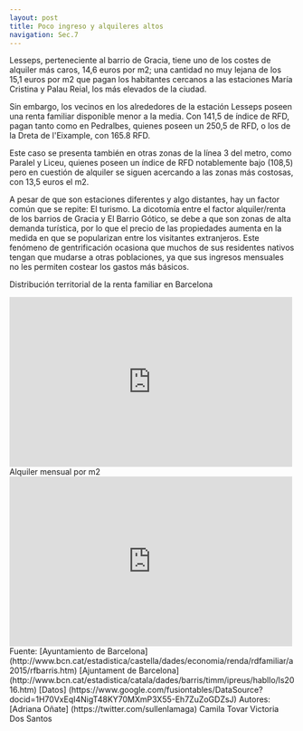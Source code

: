 ```yaml
---
layout: post
title: Poco ingreso y alquileres altos
navigation: Sec.7
---
```

Lesseps, perteneciente al barrio de Gracia, tiene uno de los costes de alquiler más caros, 14,6 euros por m2; una cantidad  no muy lejana de los 15,1 euros por m2 que pagan los habitantes cercanos a las estaciones María Cristina y Palau Reial, los más elevados de la ciudad.

Sin embargo, los vecinos en los alrededores de la estación Lesseps poseen una renta familiar disponible menor a la media. Con 141,5 de índice de RFD, pagan tanto como en Pedralbes, quienes poseen un 250,5 de RFD, o los de la Dreta de l'Eixample, con 165.8 RFD. 

Este caso se presenta también en otras zonas de la línea 3 del metro, como Paralel y Liceu, quienes poseen un índice de RFD notablemente bajo  (108,5) pero en cuestión de alquiler se siguen acercando a las zonas más costosas, con 13,5 euros el m2.   

A pesar de que son estaciones diferentes y algo distantes, hay un factor común que se repite: El turismo. La dicotomía entre el factor alquiler/renta de los barrios de Gracia y El Barrio Gótico, se debe a que son zonas de alta demanda turística, por lo que el precio de las propiedades aumenta en la medida en que se popularizan entre los visitantes extranjeros. Este fenómeno de gentrificación ocasiona que muchos de sus residentes nativos tengan que mudarse a otras poblaciones, ya que sus ingresos mensuales no les permiten costear los gastos más básicos. 

Distribución territorial de la renta familiar en Barcelona
<iframe width="500" height="300" scrolling="no" frameborder="no" src="https://fusiontables.google.com/embedviz?containerId=googft-gviz-canvas&amp;q=select+col2%3E%3E0%2C+col6%3E%3E1%2C+col10%3E%3E0+from+1H70VxEqI4NigT48KY70MXmP3X55-Eh7ZuZoGDZsJ+order+by+col10%3E%3E0+asc+limit+26&amp;viz=GVIZ&amp;t=LINE&amp;uiversion=2&amp;gco_forceIFrame=true&amp;gco_hasLabelsColumn=true&amp;gco_vAxes=%5B%7B%22title%22%3Anull%2C+%22minValue%22%3Anull%2C+%22maxValue%22%3Anull%2C+%22useFormatFromData%22%3Atrue%2C+%22viewWindow%22%3A%7B%22max%22%3Anull%2C+%22min%22%3Anull%7D%7D%2C%7B%22useFormatFromData%22%3Atrue%2C+%22viewWindow%22%3A%7B%22max%22%3Anull%2C+%22min%22%3Anull%7D%2C+%22minValue%22%3Anull%2C+%22maxValue%22%3Anull%7D%5D&amp;gco_useFirstColumnAsDomain=true&amp;gco_legacyScatterChartLabels=true&amp;gco_curveType=&amp;gco_booleanRole=certainty&amp;gco_lineWidth=2&amp;gco_hAxis=%7B%22useFormatFromData%22%3Atrue%2C+%22minValue%22%3Anull%2C+%22maxValue%22%3Anull%2C+%22viewWindow%22%3Anull%2C+%22viewWindowMode%22%3Anull%7D&amp;gco_legend=right&amp;gco_series=%7B%221%22%3A%7B%22color%22%3A%22%23ffffff%22%7D%7D&amp;width=500&amp;height=300"></iframe>
Alquiler mensual por m2
<iframe width="500" height="300" scrolling="no" frameborder="no" src="https://fusiontables.google.com/embedviz?containerId=googft-gviz-canvas&amp;q=select+col2%3E%3E0%2C+col2%3E%3E1%2C+col3%3E%3E1%2C+col4%3E%3E1%2C+col10%3E%3E0+from+1H70VxEqI4NigT48KY70MXmP3X55-Eh7ZuZoGDZsJ+order+by+col10%3E%3E0+asc+limit+26&amp;viz=GVIZ&amp;t=LINE&amp;uiversion=2&amp;gco_forceIFrame=true&amp;gco_hasLabelsColumn=true&amp;gco_vAxes=%5B%7B%22title%22%3Anull%2C+%22minValue%22%3Anull%2C+%22maxValue%22%3Anull%2C+%22useFormatFromData%22%3Atrue%2C+%22viewWindow%22%3A%7B%22max%22%3Anull%2C+%22min%22%3Anull%7D%7D%2C%7B%22useFormatFromData%22%3Atrue%2C+%22viewWindow%22%3A%7B%22max%22%3Anull%2C+%22min%22%3Anull%7D%2C+%22minValue%22%3Anull%2C+%22maxValue%22%3Anull%7D%5D&amp;gco_useFirstColumnAsDomain=true&amp;gco_legacyScatterChartLabels=true&amp;gco_curveType=&amp;gco_booleanRole=certainty&amp;gco_lineWidth=2&amp;gco_hAxis=%7B%22useFormatFromData%22%3Atrue%2C+%22minValue%22%3Anull%2C+%22maxValue%22%3Anull%2C+%22viewWindow%22%3Anull%2C+%22viewWindowMode%22%3Anull%7D&amp;gco_legend=right&amp;gco_series=%7B%223%22%3A%7B%22color%22%3A%22none%22%7D%7D&amp;gco_tooltip=%7B%22isHtml%22%3Atrue%7D&amp;tmplt=4&amp;width=500&amp;height=300"></iframe>
Fuente:
[Ayuntamiento de Barcelona] (http://www.bcn.cat/estadistica/castella/dades/economia/renda/rdfamiliar/a2015/rfbarris.htm)
[Ajuntament de Barcelona] (http://www.bcn.cat/estadistica/catala/dades/barris/timm/ipreus/habllo/ls2016.htm) 
[Datos] (https://www.google.com/fusiontables/DataSource?docid=1H70VxEqI4NigT48KY70MXmP3X55-Eh7ZuZoGDZsJ) 
Autores: 
[Adriana Oñate] (https://twitter.com/sullenlamaga) 
Camila Tovar 
Victoria Dos Santos

